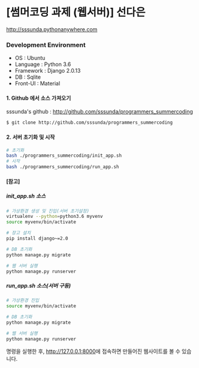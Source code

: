 # [썸머코딩 과제 (웹서버)] 선다은
<http://sssunda.pythonanywhere.com>

### Development Environment
- OS : Ubuntu
- Language : Python 3.6
- Framework : Django 2.0.13
- DB : Sqlite
- Front-UI : Material


#### 1. Github 에서 소스 가져오기
sssunda's github : <http://github.com/sssunda/programmers_summercoding>


```bash
$ git clone http://github.com/sssunda/programmers_summercoding
```


#### 2. 서버 초기화 및 시작


```bash
# 초기화
bash ./programmers_summercoding/init_app.sh
# 시작
bash ./programmers_summercoding/run_app.sh
```

#### [참고]
##### init_app.sh 소스

```bash
# 가상환경 생성 및 진입(서버 초기설정) 
virtualenv --python=python3.6 myvenv
source myvenv/bin/activate

# 장고 설치
pip install django~=2.0

# DB 초기화
python manage.py migrate

# 웹 서버 실행
python manage.py runserver
```

##### run_app.sh 소스(서버 구동)

```bash
# 가상환경 진입
source myvenv/bin/activate

# DB 초기화
python manage.py migrate

# 웹 서버 실행
python manage.py runserver
```

명령을 실행한 후, <http://127.0.0.1:8000>에 접속하면 만들어진 웹사이트를 볼 수 있습니다.

